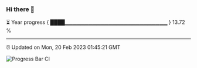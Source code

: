 ### Hi there 👋

⏳ Year progress { ████▁▁▁▁▁▁▁▁▁▁▁▁▁▁▁▁▁▁▁▁▁▁▁▁▁▁ } 13.72 %

---

⏰ Updated on Mon, 20 Feb 2023 01:45:21 GMT

![Progress Bar CI](https://github.com/ZhaoGui/ZhaoGui/workflows/Progress%20Bar%20CI/badge.svg)
